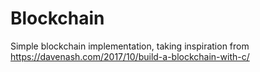 # Blockchain

Simple blockchain implementation, taking inspiration from https://davenash.com/2017/10/build-a-blockchain-with-c/